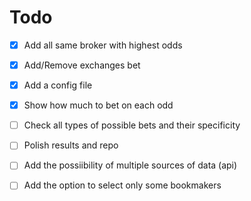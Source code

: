 # Todo

- [x] Add all same broker with highest odds
- [x] Add/Remove exchanges bet
- [x] Add a config file
- [x] Show how much to bet on each odd

- [ ] Check all types of possible bets and their specificity
- [ ] Polish results and repo
- [ ] Add the possiibility of multiple sources of data (api)
- [ ] Add the option to select only some bookmakers
